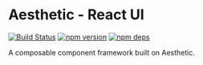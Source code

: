 # Aesthetic - React UI

[![Build Status](https://github.com/aesthetic-suite/react/workflows/Build/badge.svg)](https://github.com/aesthetic-suite/react/actions?query=branch%3Amaster)
[![npm version](https://badge.fury.io/js/%40aesthetic%react-ui.svg)](https://www.npmjs.com/package/@aesthetic/react-ui)
[![npm deps](https://david-dm.org/aesthetic-suite/react.svg?path=packages/react-ui)](https://www.npmjs.com/package/@aesthetic/react-ui)

A composable component framework built on Aesthetic.
